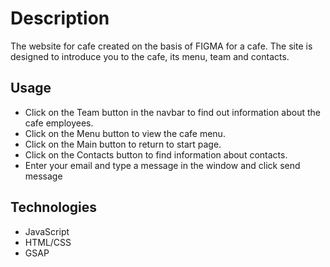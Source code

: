 # Description
The website for cafe created on the basis of FIGMA for a cafe. The site is designed to introduce you to the cafe, its menu, team and contacts.

## Usage
- Click on the Team button in the navbar to find out information about the cafe employees.
- Click on the Menu button to view the cafe menu.
- Click on the Main button to return to start page.
- Click on the Contacts button to find information about contacts.
- Enter your email and type a message in the window and click send message

## Technologies
- JavaScript
- HTML/CSS
- GSAP
